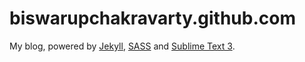 biswarupchakravarty.github.com
==============================

My blog, powered by [Jekyll](jekyllrb.com), [SASS](http://sass-lang.com/) and [Sublime Text 3](www.sublimetext.com).